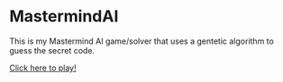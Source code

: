# MastermindAI

This is my Mastermind AI game/solver that uses a gentetic algorithm to guess the secret code.

[Click here to play!](https://external.ink?to=/gregsvein55.github.io/MastermindAI/src/index.html)
